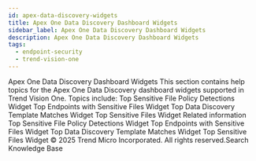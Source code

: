 ```yaml
---
id: apex-data-discovery-widgets
title: Apex One Data Discovery Dashboard Widgets
sidebar_label: Apex One Data Discovery Dashboard Widgets
description: Apex One Data Discovery Dashboard Widgets
tags:
  - endpoint-security
  - trend-vision-one
---
```


 Apex One Data Discovery Dashboard Widgets This section contains help topics for the Apex One Data Discovery dashboard widgets supported in Trend Vision One. Topics include: Top Sensitive File Policy Detections Widget Top Endpoints with Sensitive Files Widget Top Data Discovery Template Matches Widget Top Sensitive Files Widget Related information Top Sensitive File Policy Detections Widget Top Endpoints with Sensitive Files Widget Top Data Discovery Template Matches Widget Top Sensitive Files Widget © 2025 Trend Micro Incorporated. All rights reserved.Search Knowledge Base